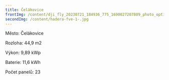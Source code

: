 ```yaml
---
title: Čelákovice
frontImg: /content/dji_fly_20230721_184936_775_1690027207809_photo_optimized.jpg
secondImg: /content/hadera-fve-1-.jpg
---
```

Město: Čelákovice

Rozloha:  44,9 m2

Výkon: 9,89 kWp

Baterie: 11,6 kWh

Počet panelů: 23